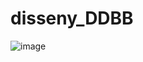 # disseny_DDBB

![image](https://github.com/user-attachments/assets/03c6600a-dfff-46da-90f8-3a4cfb41c9d7)

